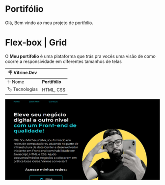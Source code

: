 # Portifólio


Olá, Bem vindo ao meu projeto de portfólio.

<div id='top'>

# Flex-box | Grid 

</div>

O **Meu portifolio** é uma plataforma que trás pra vocês uma visão de como ocorre a responsividade em diferentes tamanhos de telas



| :placard: Vitrine.Dev |     |
| -------------  | --- |
| :sparkles: Nome        | **Portifólio**
| :label: Tecnologias | HTML, CSS


![](https://raw.githubusercontent.com/DevMatheusBarba/my_portifolio/main/assets/projeto.png#vitrinedev)
 
